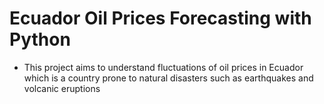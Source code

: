 # Ecuador Oil Prices Forecasting with Python

- This project aims to understand fluctuations of oil prices in Ecuador which is a country prone to natural disasters such as earthquakes and volcanic eruptions 
